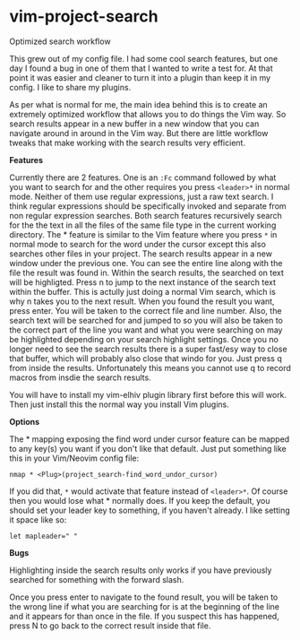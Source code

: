 # vim-project-search
Optimized search workflow

This grew out of my config file. I had some cool search features, but one day I found a bug in one of them that I wanted to write a test for. At that point it was easier and cleaner to turn it into a plugin than keep it in my config. I like to share my plugins.

As per what is normal for me, the main idea behind this is to create an extremely optimized workflow that allows you to do things the Vim way. So search results appear in a new buffer in a new window that you can navigate around in around in the Vim way. But there are little workflow tweaks that make working with the search results very efficient.

**Features**

Currently there are 2 features. One is an `:Fc` command followed by what you want to search for and the other requires you press `<leader>*` in normal mode. Neither of them use regular expressions, just a raw text search. I think regular expressions should be specifically invoked and separate from non regular expression searches. Both search features recursively search for the the text in all the files of the same file type in the current working directory. The <leader>* feature is similar to the Vim feature where you press `*` in normal mode to search for the word under the cursor except this also searches other files in your project. The search results appear in a new window under the previous one. You can see the entire line along with the file the result was found in. Within the search results, the searched on text will be highligted. Press n to jump to the next instance of the search text within the buffer. This is actully just doing a normal Vim search, which is why n takes you to the next result. When you found the result you want, press enter. You will be taken to the correct file and line number. Also, the search text will be searched for and jumped to so you will also be taken to the correct part of the line you want and what you were searching on may be highlighted depending on your search highlight settings. Once you no longer need to see the search results there is a super fast/esy way to close that buffer, which will probably also close that windo for you. Just press q from inside the results. Unfortunately this means you cannot use q to record macros from insdie the search results.

You will have to install my vim-elhiv plugin library first before this will work. Then just install this the normal way you install Vim plugins.

**Options**

The <leader>* mapping exposing the find word under cursor feature can be mapped to any key(s) you want if you don't like that default. Just put something like this in your Vim/Neovim config file:

`nmap * <Plug>(project_search-find_word_undor_cursor)`

If you did that, `*` would activate that feature instead of `<leader>*`. Of course then you would lose what * normally does. If you keep the default, you should set your leader key to something, if you haven't already. I like setting it space like so:

`let mapleader=" "`

**Bugs**

Highlighting inside the search results only works if you have previously searched for something with the forward slash.

Once you press enter to navigate to the found result, you will be taken to the wrong line if what you are searching for is at the beginning of the line and it appears for than once in the file. If you suspect this has happened, press N to go back to the correct result inside that file.
